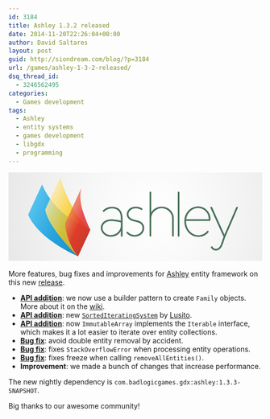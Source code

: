 ```yaml
---
id: 3184
title: Ashley 1.3.2 released
date: 2014-11-20T22:26:04+00:00
author: David Saltares
layout: post
guid: http://siondream.com/blog/?p=3184
url: /games/ashley-1-3-2-released/
dsq_thread_id:
  - 3246562495
categories:
  - Games development
tags:
  - Ashley
  - entity systems
  - games development
  - libgdx
  - programming
---
```

![ashley-logo.png](/img/ashley/ashley-logo.png)

More features, bug fixes and improvements for [Ashley](https://github.com/libgdx/ashley) entity framework on this new [release](https://github.com/libgdx/ashley/releases/tag/ashley-1.3.1).

  * **[API addition](https://github.com/libgdx/ashley/commit/974f12f6d53c5d92992ddd6bf09edd44937d9e66)**: we now use a builder pattern to create `Family` objects. More about it on the [wiki](https://github.com/libgdx/ashley/wiki/How-to-use-Ashley#entity-families).
  * **[API addition](https://github.com/libgdx/ashley/commit/905b26895536c57d9d42d994e62237c60f909e0c)**: new [`SortedIteratingSystem`](http://libgdx.badlogicgames.com/ashley/docs/com/badlogic/ashley/systems/SortedIteratingSystem.html) by [Lusito](https://github.com/libgdx/ashley/commits/master?author=Lusito).
  * **[API addition](https://github.com/libgdx/ashley/commit/c39b09772a4514c180846204ce55cdc2eae71cc5)**: now `ImmutableArray` implements the `Iterable` interface, which makes it a lot easier to iterate over entity collections. 
  * **[Bug fix](https://github.com/libgdx/ashley/commit/1c861a27b85d8b98b854814c2820f80d001ca715)**: avoid double entity removal by accident.
  * **[Bug fix](https://github.com/libgdx/ashley/issues/103)**: fixes `StackOverflowError` when processing entity operations. 
  * **[Bug fix](https://github.com/libgdx/ashley/issues/101)**: fixes freeze when calling `removeAllEntities()`.
  * **Improvement**: we made a bunch of changes that increase performance.

The new nightly dependency is `com.badlogicgames.gdx:ashley:1.3.3-SNAPSHOT`.

Big thanks to our awesome community!